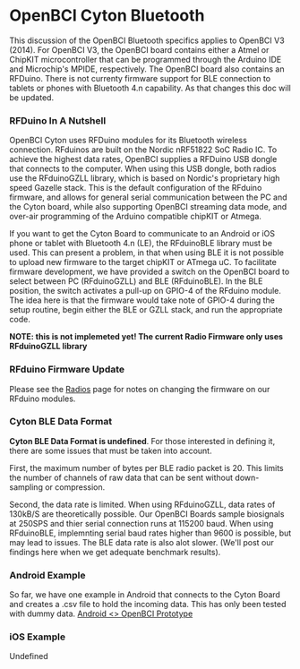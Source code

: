 # OpenBCI Cyton Bluetooth

This discussion of the OpenBCI Bluetooth specifics applies to OpenBCI V3 (2014). For OpenBCI V3, the OpenBCI board contains either a Atmel or ChipKIT microcontroller that can be programmed through the Arduino IDE and Microchip's MPIDE, respectively. The OpenBCI board also contains an RFDuino. There is not currenty firmware support for BLE connection to tablets or phones with Bluetooth 4.n capability. As that changes this doc will be updated.

### RFDuino In A Nutshell

OpenBCI Cyton uses RFDuino modules for its Bluetooth wireless connection. RFduinos are built on the Nordic nRF51822 SoC Radio IC. To achieve the highest data rates, OpenBCI supplies a RFDuino USB dongle that connects to the computer. When using this USB dongle, both radios use the RFduinoGZLL library, which is based on Nordic's proprietary high speed Gazelle stack. This is the default configuration of the RFduino firmware, and allows for general serial communication between the PC and the Cyton board, while also supporting OpenBCI streaming data mode, and over-air programming of the Arduino compatible chipKIT or Atmega.

If you want to get the Cyton Board to communicate to an Android or iOS phone or tablet with Bluetooth 4.n (LE), the RFduinoBLE library must be used. This can present a problem, in that when using BLE it is not possible to upload new firmware to the target chipKIT or ATmega uC. To facilitate firmware development, we have provided a switch on the OpenBCI board to select between PC (RFduinoGZLL) and BLE (RFduinoBLE). In the BLE position, the switch activates a pull-up on GPIO-4 of the RFduino module. The idea here is that the firmware would take note of GPIO-4 during the setup routine, begin either the BLE or GZLL stack, and run the appropriate code.

**NOTE: this is not implemeted yet! The current Radio Firmware only uses RFduinoGZLL library** 

### RFduino Firmware Update

Please see the [Radios](link.here) page for notes on changing the firmware on our RFduino modules.

### Cyton BLE Data Format

**Cyton BLE Data Format is undefined**. For those interested in defining it, there are some issues that must be taken into account. 

First, the maximum number of bytes per BLE radio packet is 20. This limits the number of channels of raw data that can be sent without down-sampling or compression.

Second, the data rate is limited. When using RFduinoGZLL, data rates of 130kB/S are theoretically possible. Our OpenBCI Boards sample biosignals at 250SPS and thier serial connection runs at 115200 baud. When using RFduinoBLE, implemnting serial baud rates higher than 9600 is possible, but may lead to issues. The BLE data rate is also alot slower. (We'll post our findings here when we get adequate benchmark results).

### Android Example

So far, we have one example in Android that connects to the Cyton Board and creates a .csv file to hold the incoming data. This has only been tested with dummy data.
[Android <> OpenBCI Prototype](https://github.com/yasser304/OpenBCI-AndroidApp)

### iOS Example

Undefined
